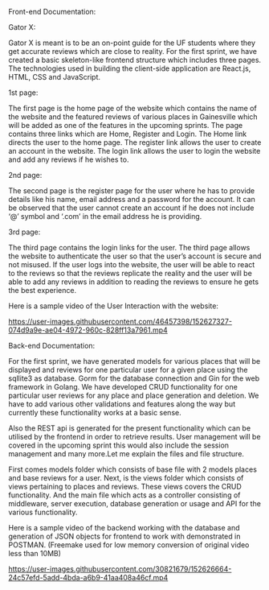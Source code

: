 Front-end Documentation:

Gator X:

Gator X is meant is to be an on-point guide for the UF students where they get accurate reviews which are close to reality. For the first sprint, we have created a basic skeleton-like frontend structure which includes three pages. The technologies used in building the client-side application are React.js, HTML, CSS and JavaScript.

1st page:

The first page is the home page of the website which contains the name of the website and the featured reviews of various places in Gainesville which will be added as one of the features in the upcoming sprints. The page contains three links which are Home, Register and Login. The Home link directs the user to the home page. The register link allows the user to create an account in the website. The login link allows the user to login the website and add any reviews if he wishes to. 

2nd page:

The second page is the register page for the user where he has to provide details like his name, email address and a password for the account. It can be observed that the user cannot create an account if he does not include ‘@’ symbol and ‘.com’ in the email address he is providing.

3rd page:

The third page contains the login links for the user. The third page allows the website to authenticate the user so that the user’s account is secure and not misused. If the user logs into the website, the user will be able to react to the reviews so that the reviews replicate the reality and the user will be able to add any reviews in addition to reading the reviews to ensure he gets the best experience.

Here is a sample video of the User Interaction with the website:

https://user-images.githubusercontent.com/46457398/152627327-074d9a9e-ae04-4972-960c-828ff13a7961.mp4

Back-end Documentation:

For the first sprint, we have generated models for various places that will be displayed and reviews for one particular user for a given place using the sqllite3 as database. Gorm for the database connection and Gin for the web framework in Golang. We have developed CRUD functionality for one particular user reviews for any place and place generation and deletion. We have to add various other validations and features along the way but currently these functionality works at a basic sense.

Also the REST api is generated for the present functionality which can be utilised by the frontend in order to retrieve results. User management will be covered in the upcoming sprint this would also include the session management and many more.Let me explain the files and file structure. 

First comes models folder which consists of base file with 2 models places and base reviews for a user. Next, is the views folder which consists of views pertaining to places and reviews. These views covers the CRUD functionality. And the main file which acts as a controller consisting of middleware, server execution, database generation or usage and API for the various functionality. 

Here is a sample video of the backend working with the database and generation of JSON objects for frontend to work with demonstrated in POSTMAN. (Freemake used for low memory conversion of original video less than 10MB)


https://user-images.githubusercontent.com/30821679/152626664-24c57efd-5add-4bda-a6b9-41aa408a46cf.mp4



